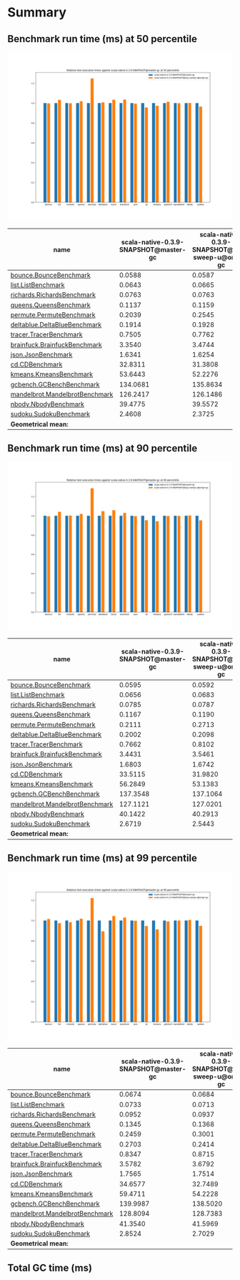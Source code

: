 # Summary
## Benchmark run time (ms) at 50 percentile 
![Chart](relative_percentile_50.png)

|name | scala-native-0.3.9-SNAPSHOT@master-gc | scala-native-0.3.9-SNAPSHOT@lazy-sweep-u@origin-gc | |
| -- | -- | -- | -- |
|[bounce.BounceBenchmark](#bouncebouncebenchmark)|0.0588|0.0587|__-0.22%__|
|[list.ListBenchmark](#listlistbenchmark)|0.0643|0.0665|+3.32%|
|[richards.RichardsBenchmark](#richardsrichardsbenchmark)|0.0763|0.0763|__-0.08%__|
|[queens.QueensBenchmark](#queensqueensbenchmark)|0.1137|0.1159|+1.92%|
|[permute.PermuteBenchmark](#permutepermutebenchmark)|0.2039|0.2545|+24.84%|
|[deltablue.DeltaBlueBenchmark](#deltabluedeltabluebenchmark)|0.1914|0.1928|+0.74%|
|[tracer.TracerBenchmark](#tracertracerbenchmark)|0.7505|0.7762|+3.42%|
|[brainfuck.BrainfuckBenchmark](#brainfuckbrainfuckbenchmark)|3.3540|3.4744|+3.59%|
|[json.JsonBenchmark](#jsonjsonbenchmark)|1.6341|1.6254|__-0.54%__|
|[cd.CDBenchmark](#cdcdbenchmark)|32.8311|31.3808|__-4.42%__|
|[kmeans.KmeansBenchmark](#kmeanskmeansbenchmark)|53.6443|52.2276|__-2.64%__|
|[gcbench.GCBenchBenchmark](#gcbenchgcbenchbenchmark)|134.0681|135.8634|+1.34%|
|[mandelbrot.MandelbrotBenchmark](#mandelbrotmandelbrotbenchmark)|126.2417|126.1486|__-0.07%__|
|[nbody.NbodyBenchmark](#nbodynbodybenchmark)|39.4775|39.5572|+0.20%|
|[sudoku.SudokuBenchmark](#sudokusudokubenchmark)|2.4608|2.3725|__-3.59%__|
| __Geometrical mean:__|| |+1.66%|
## Benchmark run time (ms) at 90 percentile 
![Chart](relative_percentile_90.png)

|name | scala-native-0.3.9-SNAPSHOT@master-gc | scala-native-0.3.9-SNAPSHOT@lazy-sweep-u@origin-gc | |
| -- | -- | -- | -- |
|[bounce.BounceBenchmark](#bouncebouncebenchmark)|0.0595|0.0592|__-0.52%__|
|[list.ListBenchmark](#listlistbenchmark)|0.0656|0.0683|+4.07%|
|[richards.RichardsBenchmark](#richardsrichardsbenchmark)|0.0785|0.0787|+0.22%|
|[queens.QueensBenchmark](#queensqueensbenchmark)|0.1167|0.1190|+1.91%|
|[permute.PermuteBenchmark](#permutepermutebenchmark)|0.2111|0.2713|+28.52%|
|[deltablue.DeltaBlueBenchmark](#deltabluedeltabluebenchmark)|0.2002|0.2098|+4.78%|
|[tracer.TracerBenchmark](#tracertracerbenchmark)|0.7662|0.8102|+5.75%|
|[brainfuck.BrainfuckBenchmark](#brainfuckbrainfuckbenchmark)|3.4431|3.5461|+2.99%|
|[json.JsonBenchmark](#jsonjsonbenchmark)|1.6803|1.6742|__-0.36%__|
|[cd.CDBenchmark](#cdcdbenchmark)|33.5115|31.9820|__-4.56%__|
|[kmeans.KmeansBenchmark](#kmeanskmeansbenchmark)|56.2849|53.1383|__-5.59%__|
|[gcbench.GCBenchBenchmark](#gcbenchgcbenchbenchmark)|137.3548|137.1064|__-0.18%__|
|[mandelbrot.MandelbrotBenchmark](#mandelbrotmandelbrotbenchmark)|127.1121|127.0201|__-0.07%__|
|[nbody.NbodyBenchmark](#nbodynbodybenchmark)|40.1422|40.2913|+0.37%|
|[sudoku.SudokuBenchmark](#sudokusudokubenchmark)|2.6719|2.5443|__-4.78%__|
| __Geometrical mean:__|| |+1.91%|
## Benchmark run time (ms) at 99 percentile 
![Chart](relative_percentile_99.png)

|name | scala-native-0.3.9-SNAPSHOT@master-gc | scala-native-0.3.9-SNAPSHOT@lazy-sweep-u@origin-gc | |
| -- | -- | -- | -- |
|[bounce.BounceBenchmark](#bouncebouncebenchmark)|0.0674|0.0684|+1.47%|
|[list.ListBenchmark](#listlistbenchmark)|0.0733|0.0713|__-2.70%__|
|[richards.RichardsBenchmark](#richardsrichardsbenchmark)|0.0952|0.0937|__-1.67%__|
|[queens.QueensBenchmark](#queensqueensbenchmark)|0.1345|0.1368|+1.71%|
|[permute.PermuteBenchmark](#permutepermutebenchmark)|0.2459|0.3001|+22.01%|
|[deltablue.DeltaBlueBenchmark](#deltabluedeltabluebenchmark)|0.2703|0.2414|__-10.69%__|
|[tracer.TracerBenchmark](#tracertracerbenchmark)|0.8347|0.8715|+4.41%|
|[brainfuck.BrainfuckBenchmark](#brainfuckbrainfuckbenchmark)|3.5782|3.6792|+2.82%|
|[json.JsonBenchmark](#jsonjsonbenchmark)|1.7565|1.7514|__-0.29%__|
|[cd.CDBenchmark](#cdcdbenchmark)|34.6577|32.7489|__-5.51%__|
|[kmeans.KmeansBenchmark](#kmeanskmeansbenchmark)|59.4711|54.2228|__-8.82%__|
|[gcbench.GCBenchBenchmark](#gcbenchgcbenchbenchmark)|139.9987|138.5020|__-1.07%__|
|[mandelbrot.MandelbrotBenchmark](#mandelbrotmandelbrotbenchmark)|128.8094|128.7383|__-0.06%__|
|[nbody.NbodyBenchmark](#nbodynbodybenchmark)|41.3540|41.5969|+0.59%|
|[sudoku.SudokuBenchmark](#sudokusudokubenchmark)|2.8524|2.7029|__-5.24%__|
| __Geometrical mean:__|| |__-0.45%__|
## Total GC time (ms) 
